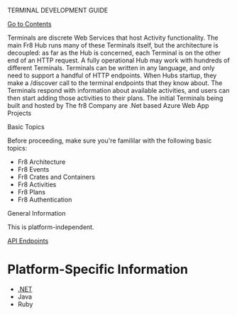  TERMINAL DEVELOPMENT GUIDE
 
[Go to Contents](https://github.com/Fr8org/Fr8Core/blob/master/Docs/Home.md) 


Terminals are discrete Web Services that host Activity functionality.
The main Fr8 Hub runs many of these Terminals itself, but the architecture is decoupled: as far as the Hub is concerned, each Terminal is on the other end of an HTTP request. A fully operational Hub may work with hundreds of different Terminals.
Terminals can be written in any language, and only need to support a handful of HTTP endpoints. When Hubs startup, they make a /discover call to the terminal endpoints that they know about. The Terminals respond with information about available activities, and users can then start adding those activities to their plans. 
The initial Terminals being built and hosted by The fr8 Company are .Net based Azure Web App Projects


Basic Topics

Before proceeding, make sure you're famililar with the following basic topics:
*  Fr8 Architecture
*  Fr8 Events
*  Fr8 Crates and Containers
*  Fr8 Activities
*  Fr8 Plans
*  Fr8 Authentication

General Information

This is platform-independent.

[API Endpoints](https://github.com/Fr8org/Fr8Core/blob/master/Docs/ForDevelopers/DevelopmentGuides/Terminals/TerminalEndpoints.md)

Platform-Specific Information
=====
*  [.NET](https://github.com/Fr8org/Fr8Core/blob/master/Docs/ForDevelopers/DevelopmentGuides/Terminals/DevGuide_DotNet.md)
*  Java
*  Ruby
